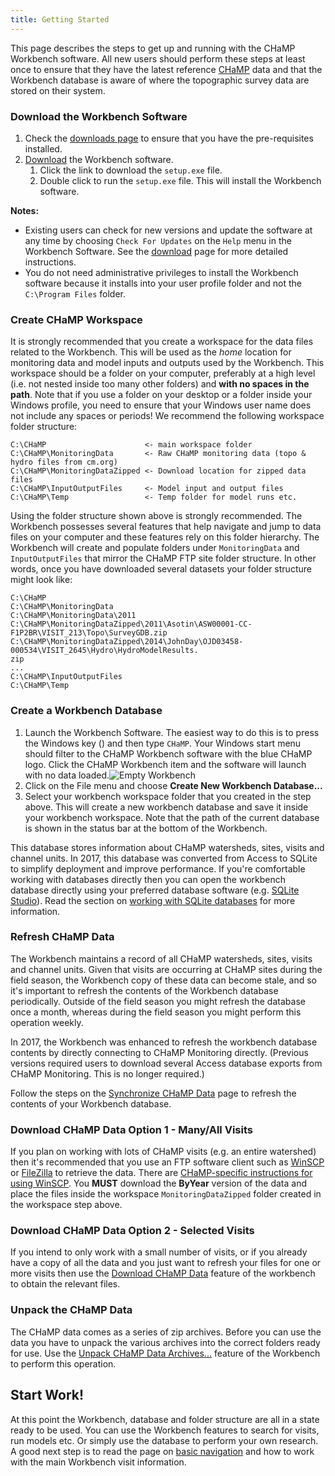 ```yaml
---
title: Getting Started
---
```


This page describes the steps to get up and running with the CHaMP Workbench software. All new users should perform these steps at least once to ensure that they have the latest reference [CHaMP](https://www.champmonitoring.org) data and that the Workbench database is aware of where the topographic survey data are stored on their system.

### Download the Workbench Software

1. Check the [downloads page](download.html) to ensure that you have the pre-requisites installed.
2. [Download](download.html) the Workbench software.
    1. Click the link to download the `setup.exe` file.
    2. Double click to run the `setup.exe` file. This will install the Workbench software.

**Notes:**

* Existing users can check for new versions and update the software at any time by choosing `Check For Updates` on the `Help` menu in the Workbench Software. See the [download](download.html) page for more detailed instructions.
* You do not need administrative privileges to install the Workbench software because it installs into your user profile folder and not the `C:\Program Files` folder.

### Create CHaMP Workspace

It is strongly recommended that you create a workspace for the data files related to the Workbench. This will be used as the *home* location for monitoring data and model inputs and outputs used by the Workbench. This workspace should be a folder on your computer, preferably at a high level (i.e. not nested inside too many other folders) and **with no spaces in the path**. Note that if you use a folder on your desktop or a folder inside your Windows profile, you need to ensure that your Windows user name does not include any spaces or periods! We recommend the following workspace folder structure:

```
C:\CHaMP                      <- main workspace folder
C:\CHaMP\MonitoringData       <- Raw CHaMP monitoring data (topo & hydro files from cm.org)
C:\CHaMP\MonitoringDataZipped <- Download location for zipped data files
C:\CHaMP\InputOutputFiles     <- Model input and output files
C:\CHaMP\Temp                 <- Temp folder for model runs etc.
```

Using the folder structure shown above is strongly recommended. The Workbench possesses several features that help navigate and jump to data files on your computer and these features rely on this folder hierarchy.  The Workbench will create and populate folders under `MonitoringData` and `InputOutputFiles` that mirror the CHaMP FTP site folder structure. In other words, once you have downloaded several datasets your folder structure might look like:

```
C:\CHaMP
C:\CHaMP\MonitoringData
C:\CHaMP\MonitoringData\2011
C:\CHaMP\MonitoringDataZipped\2011\Asotin\ASW00001-CC-F1P2BR\VISIT_213\Topo\SurveyGDB.zip
C:\CHaMP\MonitoringDataZipped\2014\JohnDay\OJD03458-000534\VISIT_2645\Hydro\HydroModelResults.
zip
...
C:\CHaMP\InputOutputFiles
C:\CHaMP\Temp
```

### Create a Workbench Database

1. Launch the Workbench Software. The easiest way to do this is to press the Windows key (<i class="fa fa-windows"></i>) and then type `CHaMP`. Your Windows start menu should filter to the CHaMP Workbench software with the blue CHaMP logo. Click the CHaMP Workbench item and the software will launch with no data loaded.![Empty Workbench](../assets/images/empty_workbench.png)
2. Click on the File menu and choose **Create New Workbench Database...** 
3. Select your workbench workspace folder that you created in the step above. This will create a new workbench database and save it inside your workbench workspace. Note that the path of the current database is shown in the status bar at the bottom of the Workbench.


This database stores information about CHaMP watersheds, sites, visits and channel units. In 2017, this database was converted from Access to SQLite to simplify deployment and improve performance. If you're comfortable working with databases directly then you can open the workbench database directly using your preferred database software (e.g. [SQLite Studio](https://sqlitestudio.pl)). Read the section on [working with SQLite databases](Technical_Reference/Guides/working_with_sqlite_databases.html) for more information.

### Refresh CHaMP Data

The Workbench maintains a record of all CHaMP watersheds, sites, visits and channel units. Given that visits are occurring at CHaMP sites during the field season, the Workbench copy of these data can become stale, and so it's important to refresh the contents of the Workbench database periodically. Outside of the field season you might refresh the database once a month, whereas during the field season you might perform this operation weekly.

In 2017, the Workbench was enhanced to refresh the workbench database contents by directly connecting to CHaMP Monitoring directly. (Previous versions required users to download several Access database exports from CHaMP Monitoring. This is no longer required.)

Follow the steps on the [Synchronize CHaMP Data](Technical_Reference/Data_Menu/synchronize_champ_data.html) page to refresh the contents of your Workbench database.

### Download CHaMP Data Option 1 - Many/All Visits

If you plan on working with lots of CHaMP visits (e.g. an entire watershed) then it's recommended that you use an FTP software client such as [WinSCP](https://winscp.net/eng/index.php/) or [FileZilla](https://filezilla-project.org) to retrieve the data. There are [CHaMP-specific instructions for using WinSCP](Technical_Reference/Guides/WinSCP_Quick_How_To_Guide.pdf). You **MUST** download the **ByYear** version of the data and place the files inside the workspace `MonitoringDataZipped` folder created in the workspace step above.

### Download CHaMP Data Option 2 - Selected Visits

If you intend to only work with a small number of visits, or if you already have a copy of all the data and you just want to refresh your files for one or more visits then use the [Download CHaMP Data](Technical_Reference/download_champ_data.html) feature of the workbench to obtain the relevant files.

### Unpack the CHaMP Data

The CHaMP data comes as a series of zip archives. Before you can use the data you have to unpack the various archives into the correct folders ready for use. Use the [Unpack CHaMP Data Archives...](Technical_Reference/Data_Menu/unpack_monitoring_data_archives.html) feature of the Workbench to perform this operation.

## Start Work!

At this point the Workbench, database and folder structure are all in a state ready to be used. You can use the Workbench features to search for visits, run models etc. Or simply use the database to perform your own research. A good next step is to read the page on [basic navigation](Technical_Reference/basic_navigation.html) and how to work with the main Workbench visit information.